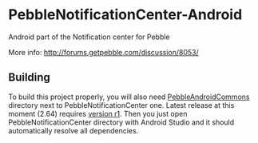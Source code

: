 PebbleNotificationCenter-Android
================================

Android part of the Notification center for Pebble

More info: http://forums.getpebble.com/discussion/8053/

## Building

To build this project properly, you will also need [PebbleAndroidCommons](https://github.com/matejdro/PebbleAndroidCommons) directory next to PebbleNotificationCenter one. Latest release at this moment (2.64) requires [version r1](https://github.com/matejdro/PebbleAndroidCommons/tree/r2). Then you just open PebbleNotificationCenter directory with Android Studio and it should automatically resolve all dependencies.